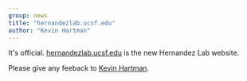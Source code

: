 ```yaml
---
group: news
title: "hernandezlab.ucsf.edu"
author: "Kevin Hartman"
---
```

It's official. [hernandezlab.ucsf.edu](http://hernandezlab.ucsf.edu) is the new Hernandez Lab website.

Please give any feeback to [Kevin Hartman](mailto:kevin.hartman@ucsf.edu).